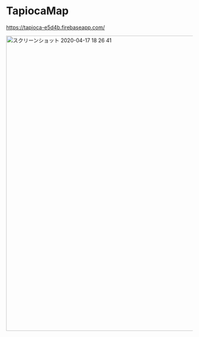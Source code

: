 # TapiocaMap
https://tapioca-e5d4b.firebaseapp.com/

<img width="796" alt="スクリーンショット 2020-04-17 18 26 41" src="https://user-images.githubusercontent.com/38001967/79554440-04805800-80d9-11ea-970a-76eca88e0495.png">
